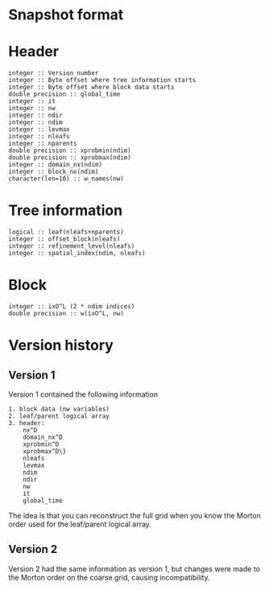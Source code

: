 # Snapshot format

# Header

    integer :: Version number
    integer :: Byte offset where tree information starts
    integer :: Byte offset where block data starts
    double precision :: global_time
    integer :: it
    integer :: nw
    integer :: ndir
    integer :: ndim
    integer :: levmax
    integer :: nleafs
    integer :: nparents
    double precision :: xprobmin(ndim)
    double precision :: xprobmax(ndim)
    integer :: domain_nx(ndim)
    integer :: block_nx(ndim)
    character(len=10) :: w_names(nw)

# Tree information

    logical :: leaf(nleafs+nparents)
    integer :: offset_block(nleafs)
    integer :: refinement_level(nleafs)
    integer :: spatial_index(ndim, nleafs)

# Block

    integer :: ixO^L (2 * ndim indices)
    double precision :: w(ixO^L, nw)

# Version history

## Version 1

Version 1 contained the following information

    1. block data (nw variables)
    2. leaf/parent logical array
    3. header:
        nx^D
        domain_nx^D
        xprobmin^D
        xprobmax^D\}
        nleafs
        levmax
        ndim
        ndir
        nw
        it
        global_time

The idea is that you can reconstruct the full grid when you know the Morton
order used for the leaf/parent logical array.

## Version 2

Version 2 had the same information as version 1, but changes were made to the
Morton order on the coarse grid, causing incompatibility.
